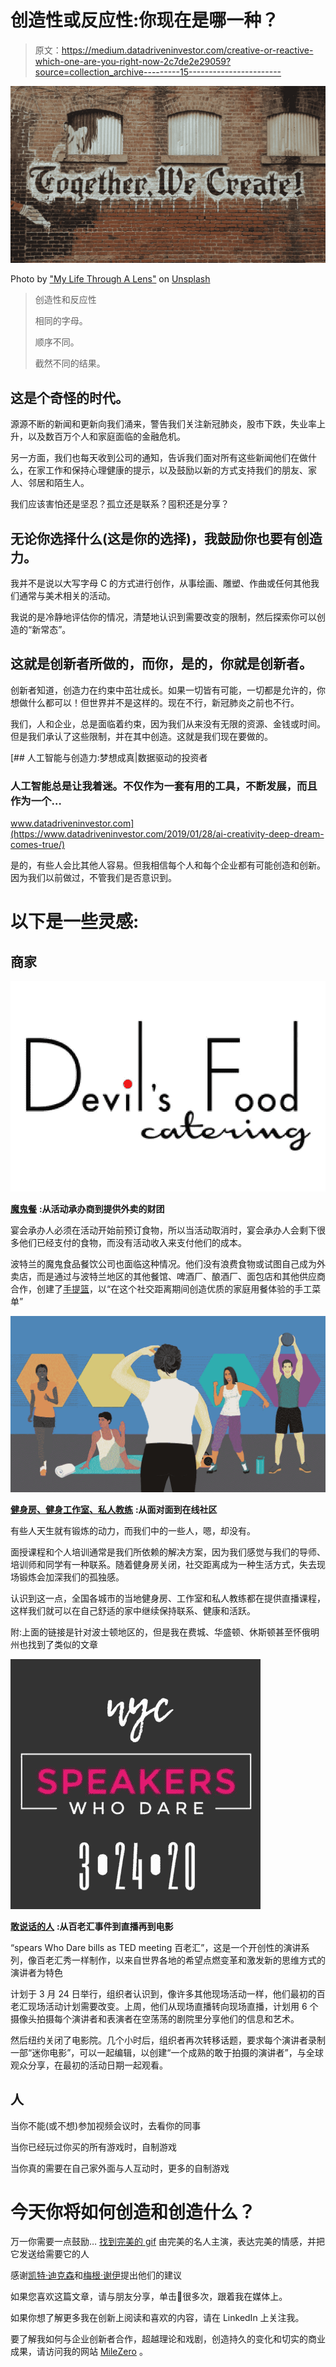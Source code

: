 # 创造性或反应性:你现在是哪一种？

> 原文：<https://medium.datadriveninvestor.com/creative-or-reactive-which-one-are-you-right-now-2c7de2e29059?source=collection_archive---------15----------------------->

![](img/9c414b749120b39c7511d86932e499a8.png)

Photo by ["My Life Through A Lens"](https://unsplash.com/@bamagal?utm_source=medium&utm_medium=referral) on [Unsplash](https://unsplash.com?utm_source=medium&utm_medium=referral)

> 创造性和反应性
> 
> 相同的字母。
> 
> 顺序不同。
> 
> 截然不同的结果。

## 这是个奇怪的时代。

源源不断的新闻和更新向我们涌来，警告我们关注新冠肺炎，股市下跌，失业率上升，以及数百万个人和家庭面临的金融危机。

另一方面，我们也每天收到公司的通知，告诉我们面对所有这些新闻他们在做什么，在家工作和保持心理健康的提示，以及鼓励以新的方式支持我们的朋友、家人、邻居和陌生人。

我们应该害怕还是坚忍？孤立还是联系？囤积还是分享？

## 无论你选择什么(这是你的选择)，我鼓励你也要有创造力。

我并不是说以大写字母 C 的方式进行创作，从事绘画、雕塑、作曲或任何其他我们通常与美术相关的活动。

我说的是冷静地评估你的情况，清楚地认识到需要改变的限制，然后探索你可以创造的“新常态”。

## 这就是创新者所做的，而你，是的，你就是创新者。

创新者知道，创造力在约束中茁壮成长。如果一切皆有可能，一切都是允许的，你想做什么都可以！但世界并不是这样的。现在不行，新冠肺炎之前也不行。

我们，人和企业，总是面临着约束，因为我们从来没有无限的资源、金钱或时间。但是我们承认了这些限制，并在其中创造。这就是我们现在要做的。

[](https://www.datadriveninvestor.com/2019/01/28/ai-creativity-deep-dream-comes-true/) [## 人工智能与创造力:梦想成真|数据驱动的投资者

### 人工智能总是让我着迷。不仅作为一套有用的工具，不断发展，而且作为一个…

www.datadriveninvestor.com](https://www.datadriveninvestor.com/2019/01/28/ai-creativity-deep-dream-comes-true/) 

是的，有些人会比其他人容易。但我相信每个人和每个企业都有可能创造和创新。因为我们以前做过，不管我们是否意识到。

# 以下是一些灵感:

## **商家**

![](img/4736df54fdb7048a35eab4f9ceba981a.png)

[**魔鬼餐**](https://devilsfoodcatering.com/) **:从活动承办商到提供外卖的财团**

宴会承办人必须在活动开始前预订食物，所以当活动取消时，宴会承办人会剩下很多他们已经支付的食物，而没有活动收入来支付他们的成本。

波特兰的魔鬼食品餐饮公司也面临这种情况。他们没有浪费食物或试图自己成为外卖店，而是通过与波特兰地区的其他餐馆、啤酒厂、酿酒厂、面包店和其他供应商合作，创建了[手提篮](https://devilsfoodcatering.com/handbasket/)，以“在这个社交距离期间创造优质的家庭用餐体验的手工菜单”

![](img/bf96348498032926a2abb428639f5684.png)

[**健身房、健身工作室、私人教练**](https://www.bostonmagazine.com/health/2020/03/16/virtual-fitness-classes-boston/) **:从面对面到在线社区**

有些人天生就有锻炼的动力，而我们中的一些人，嗯，却没有。

面授课程和个人培训通常是我们所依赖的解决方案，因为我们感觉与我们的导师、培训师和同学有一种联系。随着健身房关闭，社交距离成为一种生活方式，失去现场锻炼会加深我们的孤独感。

认识到这一点，全国各城市的当地健身房、工作室和私人教练都在提供直播课程，这样我们就可以在自己舒适的家中继续保持联系、健康和活跃。

附:上面的链接是针对波士顿地区的，但是我在费城、华盛顿、休斯顿甚至怀俄明州也找到了类似的文章

![](img/0d916ec7e324f25ad68fe522e28716b0.png)

[**敢说话的人**](https://www.speakerswhodare.com/) **:从百老汇事件到直播再到电影**

“spears Who Dare bills as TED meeting 百老汇”，这是一个开创性的演讲系列，像百老汇秀一样制作，以来自世界各地的希望点燃变革和激发新的思维方式的演讲者为特色

计划于 3 月 24 日举行，组织者认识到，像许多其他现场活动一样，他们最初的百老汇现场活动计划需要改变。上周，他们从现场直播转向现场直播，计划用 6 个摄像头拍摄每个演讲者和表演者在空荡荡的剧院里分享他们的信息和艺术。

然后纽约关闭了电影院。几个小时后，组织者再次转移话题，要求每个演讲者录制一部“迷你电影”，可以一起编辑，以创建“一个成熟的敢于拍摄的演讲者”，与全球观众分享，在最初的活动日期一起观看。

## 人

当你不能(或不想)参加视频会议时，去看你的同事

当你已经玩过你买的所有游戏时，自制游戏

当你真的需要在自己家外面与人互动时，更多的自制游戏

# 今天你将如何创造和创造什么？

万一你需要一点鼓励… [找到完美的 gif](https://pudding.cool/2020/03/gifs/michael-scott.html) 由完美的名人主演，表达完美的情感，并把它发送给需要它的人

感谢[凯特·迪克森](https://katedixon.org/)和[梅根·谢伊](https://www.linkedin.com/in/meganfshea/)提出他们的建议

如果您喜欢这篇文章，请与朋友分享，单击👏很多次，跟着我在媒体上。

如果你想了解更多我在创新上阅读和喜欢的内容，请在 LinkedIn 上关注我。

要了解我如何与企业创新者合作，超越理论和戏剧，创造持久的变化和切实的商业成果，请访问我的网站 [MileZero](http://www.milezero.io/) 。